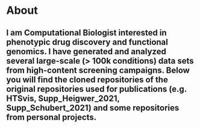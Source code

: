 # About
## I am Computational Biologist interested in phenotypic drug discovery and functional genomics. I have generated and analyzed several large-scale (> 100k conditions) data sets from high-content screening campaigns. Below you will find the cloned repositories of the original repositories used for publications (e.g. HTSvis, Supp_Heigwer_2021, Supp_Schubert_2021) and some repositories from personal projects. 

<!--
**cscheeder/cscheeder** is a ✨ _special_ ✨ repository because its `README.md` (this file) appears on your GitHub profile.

Here are some ideas to get you started:

- 🔭 I’m currently working on ...
- 🌱 I’m currently learning ...
- 👯 I’m looking to collaborate on ...
- 🤔 I’m looking for help with ...
- 💬 Ask me about ...
- 📫 How to reach me: ...
- 😄 Pronouns: ...
- ⚡ Fun fact: ...
-->
